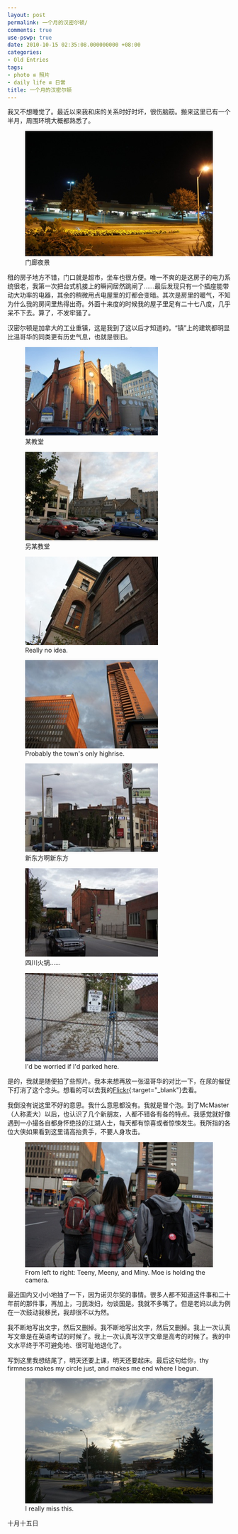 ```yaml
---
layout: post
permalink: 一个月的汉密尔顿/
comments: true
use-pswp: true
date: 2010-10-15 02:35:08.000000000 +08:00
categories:
- Old Entries
tags:
- photo ≌ 照片
- daily life ≌ 日常
title: 一个月的汉密尔顿
---
```


我又不想睡觉了。最近以来我和床的关系时好时坏，很伤脑筋。搬来这里已有一个半月，周围环境大概都熟悉了。

<div class="imgDisplay monod" style="max-width: 600px;" itemscope itemtype="http://schema.org/ImageGallery">
  <figure itemprop="associatedMedia" itemscope itemtype="http://schema.org/ImageObject">
    <a href="/assets/old/dsc00513-1024x681.jpg" itemprop="contentUrl" data-size="1024x681" >
    <img src="/assets/old/dsc00513-600x399.jpg" itemprop="thumbnail" 
      title="门廊夜景" 
      alt="门廊夜景" />
    </a>
    <figcaption itemprop="caption description">门廊夜景</figcaption>
  </figure>
</div>

租的房子地方不错，门口就是超市，坐车也很方便。唯一不爽的是这房子的电力系统很老，我第一次把台式机接上的瞬间居然跳闸了……最后发现只有一个插座能带动大功率的电器，其余的稍微用点电屋里的灯都会变暗。其次是房里的暖气，不知为什么我的房间里热得出奇。外面十来度的时候我的屋子里足有二十七八度，几乎呆不下去。算了，不发牢骚了。

<!--excerpt-->

汉密尔顿是加拿大的工业重镇，这是我到了这以后才知道的。“镇”上的建筑都明显比温哥华的同类更有历史气息，也就是很旧。

<div class="imgDisplay monoh" itemscope itemtype="http://schema.org/ImageGallery">
  <figure itemprop="associatedMedia" itemscope itemtype="http://schema.org/ImageObject">
    <a href="/assets/old/dsc00647-1024x681.jpg" itemprop="contentUrl" data-size="1024x681" >
    <img src="/assets/old/dsc00647-300x199.jpg" itemprop="thumbnail" 
      title="某教堂" 
      alt="某教堂" />
    </a>
    <figcaption itemprop="caption description">某教堂</figcaption>
  </figure>
  <figure itemprop="associatedMedia" itemscope itemtype="http://schema.org/ImageObject">
    <a href="/assets/old/dsc00569-1024x681.jpg" itemprop="contentUrl" data-size="1024x681" >
    <img src="/assets/old/dsc00569-300x199.jpg" itemprop="thumbnail" 
      title="另某教堂" 
      alt="另某教堂" />
    </a>
    <figcaption itemprop="caption description">另某教堂</figcaption>
  </figure>
  <figure itemprop="associatedMedia" itemscope itemtype="http://schema.org/ImageObject">
    <a href="/assets/old/dsc00570-1024x681.jpg" itemprop="contentUrl" data-size="1024x681" >
    <img src="/assets/old/dsc00570-300x199.jpg" itemprop="thumbnail" 
      title="Really no idea." 
      alt="Really no idea." />
    </a>
    <figcaption itemprop="caption description">Really no idea.</figcaption>
  </figure>
  <figure itemprop="associatedMedia" itemscope itemtype="http://schema.org/ImageObject">
    <a href="/assets/old/dsc00584-1024x681.jpg" itemprop="contentUrl" data-size="1024x681" >
    <img src="/assets/old/dsc00584-300x199.jpg" itemprop="thumbnail" 
      title="Probably the town's only highrise." 
      alt="Probably the town's only highrise." />
    </a>
    <figcaption itemprop="caption description">Probably the town's only highrise.</figcaption>
  </figure>
  <figure itemprop="associatedMedia" itemscope itemtype="http://schema.org/ImageObject">
    <a href="/assets/old/dsc00588-1024x681.jpg" itemprop="contentUrl" data-size="1024x681" >
    <img src="/assets/old/dsc00588-300x199.jpg" itemprop="thumbnail" 
      title="新东方啊新东方" 
      alt="新东方啊新东方" />
    </a>
    <figcaption itemprop="caption description">新东方啊新东方</figcaption>
  </figure>
  <figure itemprop="associatedMedia" itemscope itemtype="http://schema.org/ImageObject">
    <a href="/assets/old/dsc00593-1024x681.jpg" itemprop="contentUrl" data-size="1024x681" >
    <img src="/assets/old/dsc00593-300x199.jpg" itemprop="thumbnail" 
      title="四川火锅……" 
      alt="四川火锅……" />
    </a>
    <figcaption itemprop="caption description">四川火锅……</figcaption>
  </figure>
  <figure itemprop="associatedMedia" itemscope itemtype="http://schema.org/ImageObject">
    <a href="/assets/old/dsc00595-1024x681.jpg" itemprop="contentUrl" data-size="1024x681" >
    <img src="/assets/old/dsc00595-300x199.jpg" itemprop="thumbnail" 
      title="I'd be worried if I'd parked here." 
      alt="I'd be worried if I'd parked here." />
    </a>
    <figcaption itemprop="caption description">I'd be worried if I'd parked here.</figcaption>
  </figure>
</div>

是的，我就是随便拍了些照片。我本来想再放一张温哥华的对比一下，在尿的催促下打消了这个念头。想看的可以去我的[Flickr](http://www.flickr.com/photos/24574796@N08/5076502596/){:target="_blank"}去看。

我倒没有说这里不好的意思。我什么意思都没有。我就是冒个泡。到了McMaster（人称麦大）以后，也认识了几个新朋友，人都不错各有各的特点。我感觉就好像遇到一小撮各自都身怀绝技的江湖人士，每天都有惊喜或者惊悚发生。我所指的各位大侠如果看到这里请高抬贵手，不要人身攻击。

<div class="imgDisplay monod" style="max-width: 600px;" itemscope itemtype="http://schema.org/ImageGallery">
  <figure itemprop="associatedMedia" itemscope itemtype="http://schema.org/ImageObject">
    <a href="/assets/old/dsc00581-1024x681.jpg" itemprop="contentUrl" data-size="1024x681" >
    <img src="/assets/old/dsc00581-600x399.jpg" itemprop="thumbnail" 
      title="From left to right: Teeny, Meeny, and Miny. Moe is holding the camera." 
      alt="From left to right: Teeny, Meeny, and Miny. Moe is holding the camera." />
    </a>
    <figcaption itemprop="caption description">From left to right: Teeny, Meeny, and Miny. Moe is holding the camera.</figcaption>
  </figure>
</div>

最近国内又小小地抽了一下，因为诺贝尔奖的事情。很多人都不知道这件事和二十年前的那件事，再加上，刁民泼妇，勿谈国是。我就不多嘴了。但是老妈以此为例在一次鼓动我移民，我却很不以为然。

我不断地写出文字，然后又删掉。我不断地写出文字，然后又删掉。我上一次认真写文章是在英语考试的时候了。我上一次认真写汉字文章是高考的时候了。我的中文水平终于不可避免地、很可耻地退化了。

写到这里我想结尾了，明天还要上课，明天还要起床。最后这句给你，thy firmness makes my circle just, and makes me end where I begun.

<div class="imgDisplay monod" style="max-width: 600px;" itemscope itemtype="http://schema.org/ImageGallery">
  <figure itemprop="associatedMedia" itemscope itemtype="http://schema.org/ImageObject">
    <a href="/assets/old/dsc00626-1024x681.jpg" itemprop="contentUrl" data-size="1024x681" >
    <img src="/assets/old/dsc00626-600x399.jpg" itemprop="thumbnail" 
      title="I really miss this." 
      alt="I really miss this." />
    </a>
    <figcaption itemprop="caption description">I really miss this.</figcaption>
  </figure>
</div>

十月十五日
